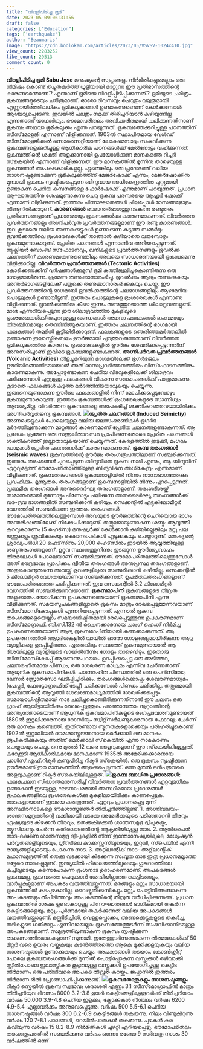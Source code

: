 ```yaml
---
title: "വിറളിപിടിച്ച ഭൂമി"
date: 2023-05-09T06:31:56
draft: false
categories: ["Education"]
tags: ['earthquake']
author: "Beaumaris"
image: "https://cdn.boolokam.com/articles/2023/05/VSVSV-1024x410.jpg"
view_count: 2283252
like_count: 29513
comment_count: 0
---
```


**വിറളിപിടിച്ച ഭൂമി** **Sabu Jose** മനുഷ്യന്റെ സ്വപ്നങ്ങളും നിര്‍മിതികളുമെല്ലാം ഒരു നിമിഷം കൊണ്ട് തച്ചുതകര്‍ത്ത് ധൂളിയായി മാറ്റുന്ന ഈ പ്രതിഭാസത്തിന്റെ കാരണമെന്താണ്.? എന്താണ് ഭൂമിയെ വിറളിപ്പിടിപ്പിക്കുന്നത്.? ഭൂമിയുടെ ചരിത്രം ഭൂകമ്പങ്ങളുടെയും ചരിത്രമാണ്. ഓരോ ദിവസവും ചെറുതും വലുതുമായി എണ്ണായിരത്തിലധികം ഭൂമികുലുക്കങ്ങള്‍ ഉണ്ടാകുന്നുണ്ടെന്ന് കേള്‍ക്കുമ്പോള്‍ ആശ്ചര്യപ്പെടേണ്ട. ഇവയില്‍ പലതും നമുക്ക് തിരിച്ചറിയാന്‍ കഴിയുന്നില്ല എന്നതാണ് യാഥാര്‍ഥ്യം. ഭൗമോപരിതലം അവിചാരിതമായി ചലിക്കുന്നതിനാണ് ഭൂകമ്പം അഥവാ ഭൂമികുലുക്കം എന്നു പറയുന്നത്. ഭൂകമ്പത്തേക്കുറിച്ചുള്ള പഠനത്തിന് സീസ്‌മോളജി എന്നാണ് വിളിക്കുന്നത്. 1903ല്‍ സ്ഥാപിതമായ വേള്‍ഡ് സീസ്‌മോളജിക്കല്‍ സൊസൈറ്റിയാണ് ലോകമെമ്പാടും സംഭവിക്കുന്ന ഭൂകമ്പങ്ങളെക്കുറിച്ചുള്ള ആധികാരിക പഠനങ്ങള്‍ക്ക് മേല്‍നോട്ടം വഹിക്കുന്നത്. ഭൂകമ്പത്തിന്റെ ശക്തി അളക്കാനായി ഉപയോഗിക്കുന്ന മാനകത്തെ റിച്ചര്‍ സ്‌കെയില്‍ എന്നാണ് വിളിക്കുന്നത്. ഈ മാനകത്തില്‍ മൂന്നിനു താഴെയുള്ള ഭൂകമ്പങ്ങള്‍ അപകടകാരികളല്ല. ഏതെങ്കിലും ഒരു പ്രദേശത്ത് വലിയ നാശനഷ്ടമുണ്ടാക്കുന്ന ഭൂമികുലുക്കത്തിന് മേജര്‍ഷോക്ക് എന്നും, മേജര്‍ഷോക്കിനു മുമ്പായി ഭൂകമ്പം സൃഷ്ടിക്കപ്പെടുന്ന ബിന്ദുവായ അധികേന്ദ്രത്തിനു ചുറ്റുമായി ഉണ്ടാകുന്ന ചെറിയ കമ്പനങ്ങളെ ഫോര്‍ഷോക്ക് എന്നുമാണ് പറയുന്നത്. പ്രധാന ആഘാതത്തിനു ശേഷമുണ്ടാകുന്ന ചെറു ഭൂകമ്പ പരമ്പരയെ ആഫ്റ്റര്‍ ഷോക്ക് എന്നാണ് വിളിക്കുന്നത്. ഇത്തരം പിന്നാഘാതങ്ങള്‍ ചിലപ്പോള്‍ മാസങ്ങളോളം നീണ്ടുനില്‍ക്കാറുണ്. **[](https://cdn.boolokam.com/articles/2023/05/VSVSV.jpg)കാരണങ്ങള്‍** ഭൗമാന്തര്‍ഭാഗത്തുനടക്കുന്ന രണ്ടുതരം പ്രതിഭാസങ്ങളാണ് പ്രധാനമായും ഭൂകമ്പങ്ങള്‍ക്കു കാരണമാകുന്നത്. വിവര്‍ത്തന പ്രവര്‍ത്തനങ്ങളും അഗ്നിപര്‍വ്വത പ്രവര്‍ത്തനങ്ങളുമാണ് ഈ രണ്ടു കാരണങ്ങള്‍. ഇവ കൂടാതെ വലിയ അണക്കെട്ടുകള്‍ ഉണ്ടാക്കുന്ന കടുത്ത സമ്മര്‍ദ്ദം ഭൂവല്‍ക്കത്തിലെ ഭ്രംശരേഖകള്‍ക്ക് താങ്ങാന്‍ കഴിയാതെ വരുമ്പോഴും ഭൂകമ്പമുണ്ടാകാറുണ്ട്. പ്രേരിത ചലനങ്ങള്‍ എന്നാണിവ അറിയപ്പെടുന്നത്. ന്യൂക്ലിയര്‍ ബോംബ് സ്‌ഫോടനവും, ഖനികളുടെ പ്രവര്‍ത്തനങ്ങളും ഭൂവല്‍ക്ക ചലനത്തിന് കാരണമാകുന്നുണ്ടെങ്കിലും അവയെ സാധാരണയായി ഭൂകമ്പമെന്നു വിളിക്കാറില്ല. **വിവര്‍ത്തന പ്രവര്‍ത്തനങ്ങള്‍ (Tectonic Activities)** കോടിക്കണക്കിന് വര്‍ഷങ്ങള്‍ക്കുമുമ്പ് ഭൂമി കത്തിജ്വലിച്ചുകൊണ്ടിരുന്ന ഒരു ഗോളമായിരുന്നു. ക്രമേണ തണുക്കാനാരംഭിച്ചു. ഭൂവല്‍ക്കം ആദ്യം തണുക്കുകയും അന്തര്‍ഭാഗങ്ങളിലേക്ക് പതുക്കെ തണുക്കാനാരംഭിക്കുകയും ചെയ്തു. ഈ പ്രവര്‍ത്തനത്തിന്റെ ഭാഗമായി ഭൂവല്‍ക്കത്തിന്റെ പലഭാഗങ്ങളിലും ആഴമേറിയ പൊട്ടലുകള്‍ ഉണ്ടായിട്ടുണ്ട്. ഇത്തരം പൊട്ടലുകളെ ഭ്രംശരേഖകള്‍ എന്നാണു വിളിക്കുന്നത്. ഭൂവല്‍ക്കത്തിനു കീഴെ ഇന്നും തണുത്തുറയാത്ത ശിലാദ്രവങ്ങളുണ്ട്. മാഗ്മ എന്നറിയപ്പെടുന്ന ഈ ശിലാദ്രവത്തിനു മുകളിലൂടെ ഭ്രംശരേഖകള്‍ക്കിരുപുറവുമുള്ള ഖണ്ഡങ്ങള്‍ അഥവാ ഫലകങ്ങള്‍ ലംബമായും തിരശ്ചീനമായും തെന്നിനീങ്ങുകയാണ്. ഇത്തരം ചലനത്തിന്റെ ഭാഗമായി ഫലകങ്ങള്‍ തമ്മില്‍ കൂട്ടിയിടിക്കാറുണ്ട്. ഫലകങ്ങളുടെ ഞെരിഞ്ഞമര്‍ത്തലില്‍ ഉണ്ടാകുന്ന ഇലാസ്തി്കബലം ഊര്‍ജമായി പുറത്തുവരുന്നതാണ് വിവര്‍ത്തന ഭൂമികുലുക്കത്തിനു കാരണം. ഭ്രംശരേഖകളില്‍ ഊര്‍ജം ശേഖരിക്കപ്പെടുന്നതിന് അനുസരിച്ചാണ് ഇവിടെ ഭൂകമ്പങ്ങളുണ്ടാകുന്നത്. **അഗ്നിപര്‍വത പ്രവര്‍ത്തനങ്ങള്‍ (Volcanic Activities)** തിളച്ചുമറിയുന്ന മാഗമയിലേക്ക് ഭൂഗര്‍ഭജലം ഊറിയിറങ്ങാനിടയായാല്‍ അത് രാസപ്രവര്‍ത്തനത്തിനും വിസ്‌ഫോടനത്തിനും കാരണമാകുന്നു. അപ്പോഴുണ്ടാകുന്ന ചെറിയ വിടവുകളിലേക്ക് ശിലാദ്രവം ചലിക്കുമ്പോള്‍ ചുറ്റുമുള്ള ഫലകങ്ങള്‍ വികാസ സങ്കോചങ്ങള്‍ക്ക് പാത്രമാകുന്നു. കൂടാതെ ഫലകങ്ങള്‍ കടുത്ത മര്‍ദത്തിനിടയാവുകയും ചെയ്യുന്നു. ഇങ്ങനെയുണ്ടാകുന്ന ഊര്‍ജം ഫലകങ്ങളില്‍ നിന്ന് മോചിക്കപ്പെടുമ്പോഴും ഭൂകമ്പമുണ്ടാകാറുണ്ട്. ഇത്തരം ഭൂകമ്പങ്ങള്‍ക്ക് ഭ്രംശരേഖകളുടെ സാന്നിധ്യം ആവശ്യമില്ല. വിവര്‍ത്തന ഭൂകമ്പങ്ങളെ അപേക്ഷിച്ച് ശക്തികുറഞ്ഞവയായിരിക്കും അഗ്നിപര്‍വ്വതജന്യ ഭൂകമ്പങ്ങള്‍. **[![](https://cdn.boolokam.com/articles/2023/05/FFWFF-2-1024x576.jpg)](https://cdn.boolokam.com/articles/2023/05/FFWFF-2.jpg)പ്രേരിത ചലനങ്ങള്‍ (Induced Seimictiy)** അണക്കെട്ടുകള്‍ പോലെയുള്ള വലിയ ജലസംഭരണികള്‍ ഭൂഗര്‍ഭ മര്‍ദത്തിലുണ്ടാക്കുന്ന മാറ്റങ്ങള്‍ കാരണമാണ് പ്രേരിത ചലനങ്ങളുണ്ടാകുന്നത്. ആ പ്രദേശം ക്രമേണ ഒരു സന്തുലിതാവസ്ഥ പ്രാപിക്കുന്നതോടെ പ്രേരിത ചലനങ്ങള്‍ ശക്തികുറഞ്ഞ് ഇല്ലാതാവുകയാണ് ചെയ്യുന്നത്. കേരളത്തില്‍ ഇടുക്കി, മംഗലം ഡാമുകള്‍ പ്രേരിത ചലനങ്ങള്‍ക്ക് കാരണമാകുന്നുണ്ട്. **ഭൂകമ്പ തരംഗങ്ങള്‍ (seismic waves)** ഭൂകമ്പത്തിന്റെ ഊര്‍ജം തരംഗരൂപത്തിലാണ് സഞ്ചരിക്കുന്നത്. ഇത്തരം തരംഗങ്ങള്‍ പുറപ്പെടുന്ന ബിന്ദുവിനെ ഭൂകമ്പ നാഭി എന്നും, ആ ബിന്ദുവിന് ഏറ്റവുമടുത്ത് ഭൗമോപരിതലത്തിലുള്ള ബിന്ദുവിനെ അധികേന്ദ്രം എന്നുമാണ് വിളിക്കുന്നത്. ഭൂകമ്പതരംഗങ്ങള്‍ ഭൂകമ്പനാളിയില്‍ നിന്നും നാനാഭാഗത്തേക്കും പ്രവഹിക്കും. മൂന്നൂതരം തരംഗങ്ങളാണ് ഭൂകമ്പനാളിയില്‍ നിന്നും പുറപ്പെടുന്നത്. പ്രാഥമിക തരംഗങ്ങള്‍ അനുദൈര്‍ഘ്യ തരംഗങ്ങളാണ്. തരംഗദിശയ്ക്ക് സമാന്തരമായി മുന്നോട്ടും പിന്നോട്ടും ചലിക്കുന്ന അനുദൈര്‍ഘ്യ തരംഗങ്ങള്‍ക്ക് ഖര-ദ്രവ ഭാഗങ്ങളില്‍ സഞ്ചരിക്കാന്‍ കഴിയും. സെക്കന്റില്‍ എട്ടുകിലോമീറ്റര്‍ വേഗത്തില്‍ സഞ്ചരിക്കുന്ന ഇത്തരം തരംഗങ്ങള്‍ ഭൗമോപരിതലത്തിലെത്തുമ്പോള്‍ അവയുടെ ഊര്‍ജത്തിന്റെ ചെറിയൊരു ഭാഗം അന്തരീക്ഷത്തിലേക്ക് നിക്ഷേപിക്കാറുണ്ട്. തത്ഫലമായുണ്ടാകുന്ന ശബ്ദം ആവൃത്തി കുറവുകാരണം (5 ഹെട്‌സ്) മനുഷ്യര്‍ക്ക് കേള്‍ക്കാന്‍ കഴിയില്ലെങ്കിലും മറ്റു പല ജന്തുക്കളും ശ്രവിക്കുകയും രക്ഷാനടപടികള്‍ എടുക്കുകയും ചെയ്യാറുണ്ട്. മനുഷ്യന്റെ ശ്രാവ്യപരിധി 20 ഹെട്‌സിനും 20,000 ഹെട്‌സിനും ഇടയില്‍ ആവൃത്തിയുള്ള ശബ്ദതരംഗങ്ങളാണ്. ഉദ്ഭവ സ്ഥാനത്തുനിന്നും തുടങ്ങുന്ന ഊര്‍ജപ്രവാഹം തിരമാലകള്‍ പോലെയാണ് സഞ്ചരിക്കുന്നത്. ഭൗമോപരിതലത്തിലെത്തുമ്പോള്‍ അത് രൗദ്രഭാവം പ്രാപിക്കും. ദ്വിതീയ തരംഗങ്ങള്‍ അനുപ്രസ്ഥ തരംഗങ്ങളാണ്. അതുകൊണ്ടുതന്നെ അവയ്ക്ക് ദ്രവങ്ങളിലൂടെ സഞ്ചരിക്കാന്‍ കഴിയില്ല. സെക്കന്റില്‍ 5 കിലോമീറ്റര്‍ വേഗതയിലാണവ സഞ്ചരിക്കുന്നത്. ഉപരിതലതരംഗങ്ങളാണ് ഭൗമോപരിതലത്തെ ചലിപ്പിക്കുന്നത്. ഇവ സെക്കന്റില്‍ 3.2 കിലോമീറ്റര്‍ വേഗത്തില്‍ സഞ്ചരിക്കുന്നവയാണ്. **ഭൂകമ്പമാപിനി** ഭൂകമ്പങ്ങളുടെ തീവ്രത അളക്കാനുപയോഗിക്കുന്ന ഉപകരണത്തെയാണ് ഭൂകമ്പമാപിനി എന്നു വിളിക്കുന്നത്. സമയസൂചകങ്ങളില്ലാതെ ഭൂകമ്പം മാത്രം രേഖപ്പെടുത്തുന്നവയാണ് സീസ്‌മോസ്‌കോപ്പുകള്‍ എന്നറിയപ്പെടുന്നത്. എന്നാല്‍ ഭൂകമ്പ തരംഗങ്ങളെയെല്ലാം സമയാധിഷ്ഠിതമായി രേഖപ്പെടുത്തുന്ന ഉപകരണമാണ് സീസ്‌മോഗ്രാഫ്. ബി.സി.132 ല്‍ ചൈനക്കാരനായ ചാംഗ് ഹെംഗ് നിര്‍മിച്ച ഉപകരണത്തെയാണ് ആദ്യ ഭൂകമ്പമാപിനിയായി കണക്കാക്കുന്നത്. ആ ഉപകരണത്തില്‍ ആറുദിശകളില്‍ വായില്‍ ഓരോ ഗോളങ്ങളുമായിരിക്കുന്ന ആറു വ്യാളികളെ ഉറപ്പിച്ചിരുന്നു. ഏതെങ്കിലും സ്ഥലത്ത് ഭൂകമ്പമുണ്ടായാല്‍ ആ ദിശയിലുള്ള വ്യാളിയുടെ വായില്‍നിന്നും ഗോളം താഴെവീഴും. ഇതൊരു സീസ്‌മോസ്‌കോപ്പ് ആണെന്നുപറയാം. ഉറപ്പിക്കപ്പെട്ട ഒരു അടിത്തറ, ചലനരഹിതമായ പിണ്ഡം, ഒരു ശേഖരണ മാധ്യമം എന്നിവ ചേര്‍ന്നതാണ് ആധുനിക ഭൂകമ്പമാപിനികള്‍. ചലനരഹിത പിണ്ഡത്തില്‍ ഒരു പെന്‍സിലോ, ലേസര്‍ സ്രോതസോ ഘടിപ്പിച്ചിരിക്കും. തരംഗങ്ങള്‍ക്കൊപ്പം ശേഖരണമാധ്യമം (പേപ്പര്‍, ഫോട്ടോഗ്രാഫിക് ടേപ്പ്) ചലിക്കുമ്പോള്‍ പിണ്ഡം ചലിക്കില്ല. തത്ഫലമായി ഭൂകമ്പത്തിന്റെ ആവൃത്തി ശേഖരണമാധ്യമത്തില്‍ ശേഖരിക്കപ്പെടും. സമായാധിഷ്ഠിതമായി നാട ചലിച്ചുകൊണ്ടിരിക്കുന്നതിനാല്‍ ഈ ചലനം ഒരു ഗ്രാഫ് ആയിട്ടായിരിക്കും രേഖപ്പെടുത്തുക. പത്തൊമ്പതാം നൂറ്റാണ്ടിന്റെ അന്ത്യത്തോടെയാണ് ആധുനിക ഭൂകമ്പമാപിനികളുടെ രംഗപ്രവേശനമുണ്ടായത് 1880ല്‍ ഇറ്റലിക്കാരനായ റോസിയും സ്വിറ്റ്‌സര്‍ലണ്ടുകാരനായ ഫോറലും ചേര്‍ന്ന് ഒരു മാനകം കണ്ടെത്തി. ഇതിനുണ്ടായ ന്യൂനതകളൊക്കെയും പരിഹരിച്ചുകൊണ്ട് 1902ല്‍ ഇറ്റാലിയന്‍ ഭൗമശാസ്ത്രജ്ഞനായ മെര്‍ക്കാലി ഒരു മാനകം രൂപീകരിക്കുകയും അതിന് മെര്‍ക്കാലി സ്‌കെയില്‍ എന്നു നാമകരണം ചെയ്യുകയും ചെയ്തു. ഒന്നു മുതല്‍ 12 വരെ അളവുകളാണ് ഈ സ്‌കെയിലിലുള്ളത്. കുറേക്കൂടി ആധികാരികമായ മാനകമാണ് 1935ല്‍ അമേരിക്കക്കാരനായ ചാള്‍സ്.എഫ്.റിക്ടര്‍ കണ്ടുപിടിച്ച റിക്ടര്‍ സ്‌കെയില്‍. ഒരു ഭൂകമ്പം സൃഷ്ടിക്കുന്ന ഊര്‍ജമാണ് ഈ മാനകത്തില്‍ അളക്കപ്പെടുന്നത്. ഒന്നു മുതല്‍ ഒന്‍പതുവരെ അളവുകളാണ് റിക്ടർ സ്‌കെയിലിലുള്ളത്. **[![](https://cdn.boolokam.com/articles/2023/05/WFWFWW.webp)](https://cdn.boolokam.com/articles/2023/05/WFWFWW.webp)ഭൂകമ്പ ബാധിത പ്രദേശങ്ങള്‍:** ഫലകചലന സിദ്ധാന്തമനുസരിച്ച് വിവര്‍ത്തന പ്രവര്‍ത്തനങ്ങള്‍ ഏറ്റവുമധികം ഉണ്ടാകാന്‍ ഇടയുള്ള, ഘടനാപരമായി അസ്ഥിരമായ പ്രദേശങ്ങള്‍ ഭൂഫലകങ്ങളിലെ ഭ്രംശരേഖകള്‍ക്കു മുകളിലായിരിക്കും കാണപ്പെടുക. നാടകളായാണ് ഇവയെ കരുതുന്നത്. ഏറ്റവും പ്രധാനപ്പെട്ട മൂന്ന് അസ്ഥിരനാടകളെ ഭൗമശാസ്ത്രജ്ഞര്‍ തിരിച്ചറിഞ്ഞിട്ടുണ്ട്. 1\. അഗ്നിവലയം-ശാന്തസമുദ്രത്തിന്റെ വക്കിലായി വടക്കേ അമേരിക്കയുടെ പടിഞ്ഞാറന്‍ തീരവും ഏഷ്യയുടെ കിഴക്കന്‍ തീരവും, തെക്കുകിഴക്കന്‍ ശാന്തസമുദ്ര ദ്വീപുകളും, ന്യൂസിലണ്ടും ചേര്‍ന്ന കുതിരലാടത്തിന്റെ ആകൃതിയിലുള്ള നാട. 2\. ആല്‍പൈന്‍ നാട-ദക്ഷിണ ശാന്തസമുദ്ര ദ്വീപുകളില്‍ നിന്ന് ഇന്തോനേഷ്യയിലൂടെ, മധ്യേഷ്യന്‍ പര്‍വ്വതങ്ങളിലൂടെയും, ഗ്രീസിലെ കാക്കസ്സസിലൂടെയും, ഇറ്റലി, സ്‌പെയിന്‍ എന്നീ രാജ്യങ്ങളിലൂടെയും പോകുന്ന നാട. 3\. അറ്റ്‌ലാന്റിക് നാട- അറ്റ്‌ലാന്റിക് മഹാസമുദ്രത്തില്‍ തെക്കു വടക്കായി കിടക്കുന്ന സംവൃത നാട ഇത്ര പ്രധാനമല്ലാത്ത ഒട്ടേറെ നാടകളുമുണ്ട്. ഇന്ത്യയില്‍ ഹിമാലയത്തിലൂടെയും ഗുജറാത്തിലെ കച്ചിലൂടെയും കടന്നുപോകുന്ന ഭ്രംശനാട ഉദാഹരണമാണ്. അപകടങ്ങള്‍ ഭൂകമ്പമല്ല, ഭൂകമ്പത്തെ ചെറുക്കാന്‍ ശേഷിയില്ലാത്ത കെട്ടിടങ്ങളും, വാര്‍പ്പുകളുമാണ് അപകടം വരുത്തിവയ്ക്കുന്നത്. മരങ്ങളും മറ്റും സാധാരയായി ഭൂകമ്പത്തില്‍ കടപുഴകാറില്ല. വൈദ്യൂതിക്കമ്പികളും മറ്റും പൊട്ടിവീണുണ്ടാകുന്ന അപകടങ്ങളും തീപിടിത്തവും അപകടത്തിന്റെ തീവ്രത വര്‍ധിപ്പിക്കുന്നുണ്ട്. പ്രധാന ഭൂകമ്പത്തിനു ശേഷം ഉണ്ടാകാറുള്ള പിന്നാഘാതങ്ങള്‍ ഭാഗികമായി തകര്‍ന്ന കെട്ടിടങ്ങളെയും മറ്റും പൂര്‍ണമായി തകര്‍ക്കുന്നത് വലിയ അപകടങ്ങള്‍ വരുത്തിവയ്ക്കാറുണ്ട്. മണ്ണിടിച്ചില്‍, വെള്ളപ്പൊക്കം, അണക്കെട്ടുകളുടെ തകര്‍ച്ച, നദികളുടെ ഗതിമാറ്റം എന്നിവയെല്ലാം ഭൂകമ്പത്തേത്തുടര്‍ന്ന് സംഭവിക്കാനിടയുള്ള അപകടങ്ങളാണ്. സമുദ്രത്തിലുണ്ടാകുന്ന ഭൂകമ്പം സൃഷ്ടിക്കുന്ന രാക്ഷസത്തിരമാലകളാണ് സുനാമി. ഇതേത്തുടര്‍ന്നുണ്ടാകുന്ന തിരമാലകള്‍ക്ക് 50 മീറ്റര്‍ വരെ ഉയരം വയ്ക്കുകയും കടല്‍ത്തീരത്തെ ആകെ മുക്കിക്കളയുകയും വലിയ നാശനഷ്ടങ്ങള്‍ ഉണ്ടാക്കുകയും ചെയ്യും. അപകടങ്ങള്‍ തടയാം. കോണ്‍ക്രീറ്റ് പോലെ ഭൂകമ്പതരംഗങ്ങള്‍ക്ക് മുന്നില്‍ പൊട്ടിപ്പോകുന്ന വസ്തുക്കള്‍ ഒഴിവാക്കി സ്റ്റീല്‍പോലെ ഇലാസ്തികത കൂടുതലുള്ള വസ്തുക്കള്‍ ഉപയോഗിച്ചുള്ള കെട്ടിട നിര്‍മാണം ഒരു പരിധിവരെ അപകട തീവ്രത കുറയ്ക്കും. ജപ്പാനില്‍ ഇത്തരം നിര്‍മാണ രീതി പ്രോത്സാഹിപ്പിക്കുന്നുണ്ട്. **[![](https://cdn.boolokam.com/articles/2023/05/GGGGGG-1024x576.jpg)](https://cdn.boolokam.com/articles/2023/05/GGGGGG.jpg)ഭൂകമ്പതോതുകളും നാശനഷ്ടങ്ങളും** റിക്ടര്‍ സ്കെയില്‍ ഭൂകമ്പ സ്വഭാവം ശരാശരി എണ്ണം 3.1 സീസ്‌മോഗ്രാഫില്‍ മാത്രം തിരിച്ചറിയുവ ദിവസം 8000 3.2-3.8 ഉയര്‍ കെട്ടിടങ്ങളിലുള്ളവര്‍ക്ക് തിരിച്ചറിയാം വര്‍ഷം 50,000 3.9-4.8 ചെറിയ ഇളക്കം, ക്ലോക്കുകള്‍ നിശ്ചലം വര്‍ഷം 6200 4.9-5.4 എല്ലാവര്‍ക്കും അനുഭവപ്പെടുന്നു. വര്‍ഷം 500 5.5-6.1 ചെറിയ നാശനഷ്ടങ്ങള്‍ വര്‍ഷം 300 6.2-6.9 കെട്ടിടങ്ങള്‍ തകരുന്നു. നിലം വിണ്ടുകീറുന്നു വര്‍ഷം 120 7-8.1 പാലങ്ങള്‍, റെയില്‍പാതകള്‍ തകരുന്നു. പുഴകള്‍ കര കവിയുന്നു വര്‍ഷം 15 8.2-8.9 നിര്‍മിതികള്‍ ചുഴറ്റി എറിയപ്പെടുു. ഭൗമോപരിതലം തരംഗരൂപത്തില്‍ സഞ്ചരിക്കുന്നു വര്‍ഷം ഒന്നോ രണ്ടോ 9 സര്‍വത്ര നാശം 30 വര്‍ഷത്തില്‍ ഒന്ന്
